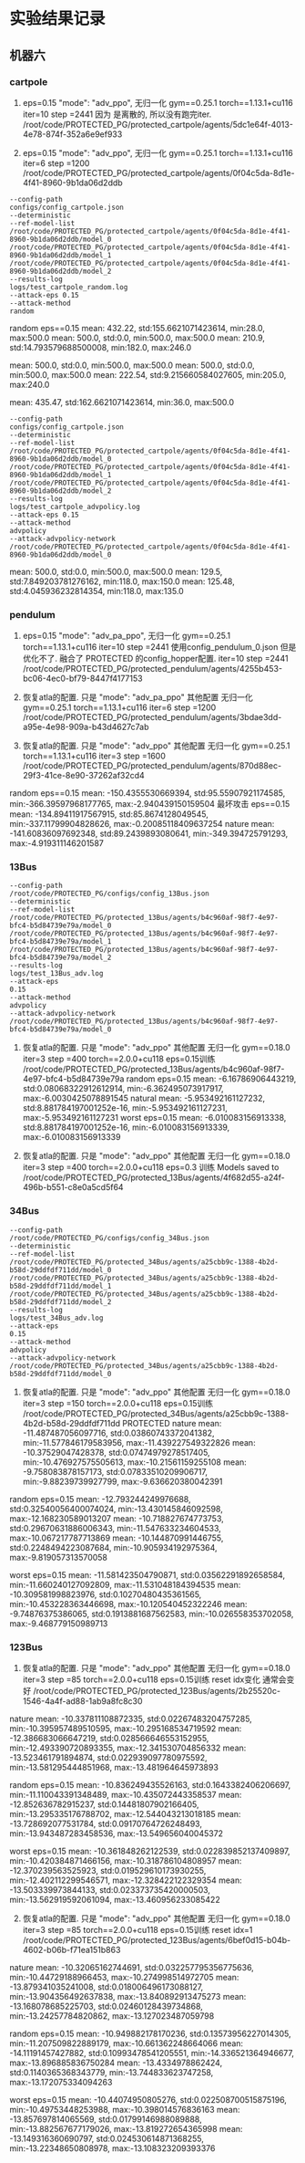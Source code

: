 # 实验结果记录

## 机器六

### cartpole
1. eps=0.15  "mode": "adv_ppo", 无归一化 gym==0.25.1 torch==1.13.1+cu116 iter=10 step =2441 因为 是离散的, 所以没有跑完iter.
/root/code/PROTECTED_PG/protected_cartpole/agents/5dc1e64f-4013-4e78-874f-352a6e9ef933

2. eps=0.15  "mode": "adv_ppo", 无归一化 gym==0.25.1 torch==1.13.1+cu116 iter=6 step =1200 
/root/code/PROTECTED_PG/protected_cartpole/agents/0f04c5da-8d1e-4f41-8960-9b1da06d2ddb
```shell
--config-path
configs/config_cartpole.json
--deterministic
--ref-model-list
/root/code/PROTECTED_PG/protected_cartpole/agents/0f04c5da-8d1e-4f41-8960-9b1da06d2ddb/model_0
/root/code/PROTECTED_PG/protected_cartpole/agents/0f04c5da-8d1e-4f41-8960-9b1da06d2ddb/model_1
/root/code/PROTECTED_PG/protected_cartpole/agents/0f04c5da-8d1e-4f41-8960-9b1da06d2ddb/model_2
--results-log
logs/test_cartpole_random.log
--attack-eps 0.15
--attack-method
random

```
random  eps==0.15
mean: 432.22, std:155.6621071423614, min:28.0, max:500.0
mean: 500.0, std:0.0, min:500.0, max:500.0
mean: 210.9, std:14.793579688500008, min:182.0, max:246.0

mean: 500.0, std:0.0, min:500.0, max:500.0
mean: 500.0, std:0.0, min:500.0, max:500.0
mean: 222.54, std:9.215660584027605, min:205.0, max:240.0

mean: 435.47, std:162.6621071423614, min:36.0, max:500.0
```shell
--config-path
configs/config_cartpole.json
--deterministic
--ref-model-list
/root/code/PROTECTED_PG/protected_cartpole/agents/0f04c5da-8d1e-4f41-8960-9b1da06d2ddb/model_0
/root/code/PROTECTED_PG/protected_cartpole/agents/0f04c5da-8d1e-4f41-8960-9b1da06d2ddb/model_1
/root/code/PROTECTED_PG/protected_cartpole/agents/0f04c5da-8d1e-4f41-8960-9b1da06d2ddb/model_2
--results-log
logs/test_cartpole_advpolicy.log
--attack-eps 0.15
--attack-method
advpolicy
--attack-advpolicy-network 
/root/code/PROTECTED_PG/protected_cartpole/agents/0f04c5da-8d1e-4f41-8960-9b1da06d2ddb/model_0
```
mean: 500.0, std:0.0, min:500.0, max:500.0
mean: 129.5, std:7.849203781276162, min:118.0, max:150.0
mean: 125.48, std:4.045936232814354, min:118.0, max:135.0


### pendulum
1. eps=0.15 "mode": "adv_pa_ppo", 无归一化 gym==0.25.1 torch==1.13.1+cu116 iter=10 step =2441 使用config_pendulum_0.json 但是优化不了.
融合了 PROTECTED 的config_hopper配置.  iter=10 step =2441 
/root/code/PROTECTED_PG/protected_pendulum/agents/4255b453-bc06-4ec0-bf79-8447f4177153


2. 恢复atla的配置. 只是 "mode": "adv_pa_ppo" 其他配置 无归一化 gym==0.25.1 torch==1.13.1+cu116 iter=6 step =1200 
/root/code/PROTECTED_PG/protected_pendulum/agents/3bdae3dd-a95e-4e98-909a-b43d4627c7ab

3. 恢复atla的配置. 只是 "mode": "adv_ppo" 其他配置 无归一化 gym==0.25.1 torch==1.13.1+cu116 iter=3 step =1600 
/root/code/PROTECTED_PG/protected_pendulum/agents/870d88ec-29f3-41ce-8e90-37262af32cd4

random eps==0.15
mean: -150.4355530669394, std:95.55907921174585, min:-366.39597968177765, max:-2.940439150159504
最坏攻击 eps==0.15
mean: -134.89411917567915, std:85.8674128049545, min:-337.11799904828626, max:-0.20085118409637254
nature
mean: -141.60836097692348, std:89.2439893080641, min:-349.394725791293, max:-4.919311146201587





### 13Bus
```shell
--config-path
/root/code/PROTECTED_PG/configs/config_13Bus.json
--deterministic
--ref-model-list
/root/code/PROTECTED_PG/protected_13Bus/agents/b4c960af-98f7-4e97-bfc4-b5d84739e79a/model_0
/root/code/PROTECTED_PG/protected_13Bus/agents/b4c960af-98f7-4e97-bfc4-b5d84739e79a/model_1
/root/code/PROTECTED_PG/protected_13Bus/agents/b4c960af-98f7-4e97-bfc4-b5d84739e79a/model_2
--results-log
logs/test_13Bus_adv.log
--attack-eps
0.15
--attack-method
advpolicy
--attack-advpolicy-network
/root/code/PROTECTED_PG/protected_13Bus/agents/b4c960af-98f7-4e97-bfc4-b5d84739e79a/model_0
```

1. 恢复atla的配置. 只是 "mode": "adv_ppo" 其他配置 无归一化 gym==0.18.0  iter=3 step =400 torch==2.0.0+cu118 eps=0.15训练
/root/code/PROTECTED_PG/protected_13Bus/agents/b4c960af-98f7-4e97-bfc4-b5d84739e79a
random eps=0.15
mean: -6.16786906443219, std:0.08068322912612914, min:-6.362495073917917, max:-6.0030425078891545
natural
mean: -5.953492161127232, std:8.881784197001252e-16, min:-5.953492161127231, max:-5.953492161127231
worst eps=0.15
mean: -6.010083156913338, std:8.881784197001252e-16, min:-6.010083156913339, max:-6.010083156913339

2. 恢复atla的配置. 只是 "mode": "adv_ppo" 其他配置 无归一化 gym==0.18.0  iter=3 step =400 torch==2.0.0+cu118 eps=0.3 训练
Models saved to /root/code/PROTECTED_PG/protected_13Bus/agents/4f682d55-a24f-496b-b551-c8e0a5cd5f64


### 34Bus
```shell
--config-path
/root/code/PROTECTED_PG/configs/config_34Bus.json
--deterministic
--ref-model-list
/root/code/PROTECTED_PG/protected_34Bus/agents/a25cbb9c-1388-4b2d-b58d-29ddfdf711dd/model_0
/root/code/PROTECTED_PG/protected_34Bus/agents/a25cbb9c-1388-4b2d-b58d-29ddfdf711dd/model_1
/root/code/PROTECTED_PG/protected_34Bus/agents/a25cbb9c-1388-4b2d-b58d-29ddfdf711dd/model_2
--results-log
logs/test_34Bus_adv.log
--attack-eps
0.15
--attack-method
advpolicy
--attack-advpolicy-network
/root/code/PROTECTED_PG/protected_34Bus/agents/a25cbb9c-1388-4b2d-b58d-29ddfdf711dd/model_0
```

1. 恢复atla的配置. 只是 "mode": "adv_ppo" 其他配置 无归一化 gym==0.18.0  iter=3 step =150 torch==2.0.0+cu118 eps=0.15训练
/root/code/PROTECTED_PG/protected_34Bus/agents/a25cbb9c-1388-4b2d-b58d-29ddfdf711dd
PROTECTED
nature
mean: -11.487487056097716, std:0.03860743372041382, min:-11.577846179583956, max:-11.439227549322826 
mean: -10.37529047428378, std:0.07474979278517405, min:-10.476927575505613, max:-10.21561159255108
mean: -9.758083878157173, std:0.07833510209906717, min:-9.88239739927799, max:-9.636620380042391

random eps=0.15
mean: -12.793244249976688, std:0.32540056400074024, min:-13.430145846092598, max:-12.168230589013207
mean: -10.718827674773753, std:0.29670631886006343, min:-11.547633234604533, max:-10.067217787713869
mean: -10.144870991446755, std:0.2248494223087684, min:-10.905934192975364, max:-9.819057313570058

worst eps=0.15
mean: -11.581423504790871, std:0.03562291892658584, min:-11.660240127092809, max:-11.531048184394535
mean: -10.309581998823976, std:0.10270480435361565, min:-10.453228363446698, max:-10.120540452322246
mean: -9.74876375386065, std:0.1913881687562583, min:-10.026558353702058, max:-9.468779150989713

### 123Bus
1. 恢复atla的配置. 只是 "mode": "adv_ppo" 其他配置 无归一化 gym==0.18.0  iter=3 step =85 torch==2.0.0+cu118 eps=0.15训练 
reset idx变化 通常会变好
/root/code/PROTECTED_PG/protected_123Bus/agents/2b25520c-1546-4a4f-ad88-1ab9a8fc8c30

nature
mean: -10.337811108872335, std:0.02267483204757285, min:-10.395957489510595, max:-10.295168534719592
mean: -12.386683066647219, std:0.028566646553152955, min:-12.493390720893355, max:-12.341530704856332
mean: -13.523461791894874, std:0.022939097780975592, min:-13.581295444851968, max:-13.481964645973893

random eps=0.15
mean: -10.836249435526163, std:0.1643382406206697, min:-11.110043391348489, max:-10.435072443358537
mean: -12.852636782915237, std:0.14481807902166405, min:-13.295335176788702, max:-12.544043213018185
mean: -13.728692077531784, std:0.09170764726248493, min:-13.943487283458536, max:-13.549656040045372

worst eps=0.15
mean: -10.361848262122539, std:0.022839852137409897, min:-10.420384871466156, max:-10.318786104808957
mean: -12.370239563525923, std:0.019529610173930255, min:-12.402112299546571, max:-12.328422122329354
mean: -13.503339973844133, std:0.023373735420000503, min:-13.562919592061094, max:-13.460956233085422

2. 恢复atla的配置. 只是 "mode": "adv_ppo" 其他配置 无归一化 gym==0.18.0  iter=3 step =85 torch==2.0.0+cu118 eps=0.15训练 
reset idx=1
/root/code/PROTECTED_PG/protected_123Bus/agents/6bef0d15-b04b-4602-b06b-f71ea151b863

nature
mean: -10.32065162744691, std:0.032257795356775636, min:-10.44729188966453, max:-10.274998514972705
mean: -13.879341035241008, std:0.018006496173088127, min:-13.904356492637838, max:-13.840892913475273 
mean: -13.168078685225703, std:0.02460128439734868, min:-13.24257784820862, max:-13.127023487059798

random eps=0.15
mean: -10.949882178170236, std:0.13573956227014305, min:-11.207509822889179, max:-10.661362248664066
mean: -14.11191457427882, std:0.10993478541205551, min:-14.336521364946677, max:-13.896885836750284
mean: -13.4334978862424, std:0.1140365368343779, min:-13.744833623747258, max:-13.172075334094263

worst eps=0.15
mean: -10.44074950805276, std:0.022508700515875196, min:-10.49753448253988, max:-10.398014576836163
mean: -13.857697814065569, std:0.01799146988089888, min:-13.882567677179026, max:-13.819272654365998
mean: -13.149316360690797, std:0.024530614871368255, min:-13.22348650808978, max:-13.108323209393376
